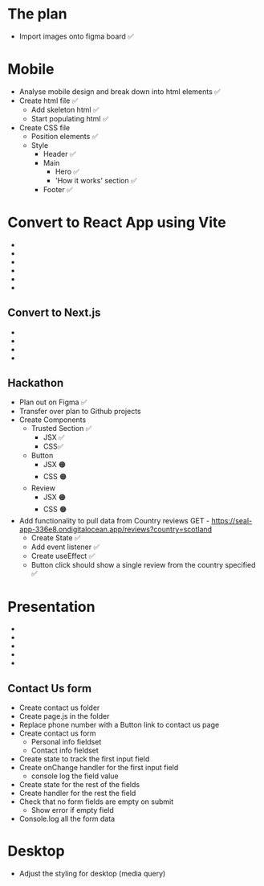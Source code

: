 # The plan

- Import images onto figma board ✅

# Mobile

- Analyse mobile design and break down into html elements ✅
- Create html file ✅
  - Add skeleton html ✅
  - Start populating html ✅
- Create CSS file
  - Position elements ✅
  - Style
    - Header ✅
    - Main
      - Hero ✅
      - 'How it works' section ✅
    - Footer ✅

# Convert to React App using Vite

-
-
-
-
-
-

## Convert to Next.js

-
-
-
-

## Hackathon

- Plan out on Figma ✅
- Transfer over plan to Github projects
- Create Components
  - Trusted Section ✅
    - JSX ✅
    - CSS✅
  - Button
    - JSX 🟠
    - CSS 🟠
  - Review
    - JSX 🟠
    - CSS 🟠
- Add functionality to pull data from Country reviews GET - https://seal-app-336e8.ondigitalocean.app/reviews?country=scotland
  - Create State ✅
  - Add event listener ✅
  - Create useEffect ✅
  - Button click should show a single review from the country specified ✅

# Presentation

-
-
-
-
-

## Contact Us form

- Create contact us folder
- Create page.js in the folder
- Replace phone number with a Button link to contact us page
- Create contact us form
  - Personal info fieldset
  - Contact info fieldset
- Create state to track the first input field
- Create onChange handler for the first input field
  - console log the field value
- Create state for the rest of the fields
- Create handler for the rest the field
- Check that no form fields are empty on submit
  - Show error if empty field
- Console.log all the form data

# Desktop

- Adjust the styling for desktop (media query)

